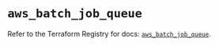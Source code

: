 # `aws_batch_job_queue`

Refer to the Terraform Registry for docs: [`aws_batch_job_queue`](https://registry.terraform.io/providers/hashicorp/aws/5.85.0/docs/resources/batch_job_queue).
